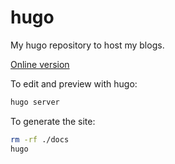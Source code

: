 # hugo

My hugo repository to host my blogs.

[Online version](https://yuhuicf.github.io/hugo/)

To edit and preview with hugo:
```bash
hugo server
```

To generate the site:
```bash
rm -rf ./docs
hugo
```
